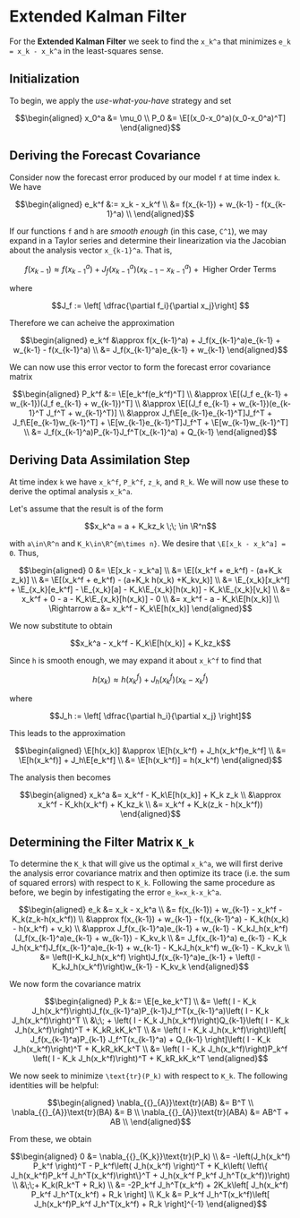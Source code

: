 # Extended Kalman Filter

For the **Extended Kalman Filter** we seek to find the ``x_k^a`` that minimizes ``e_k = x_k - x_k^a`` in the least-squares sense. 

## Initialization

To begin, we apply the *use-what-you-have* strategy and set 
```math
\begin{aligned}
    x_0^a &= \mu_0 \\ 
    P_0 &= \E[(x_0-x_0^a)(x_0-x_0^a)^T]
\end{aligned}
```

## Deriving the Forecast Covariance 
Consider now the forecast error produced by our model ``f`` at time index ``k``. We have 
```math
\begin{aligned}
    e_k^f &:= x_k - x_k^f \\ 
        &= f(x_{k-1}) + w_{k-1} - f(x_{k-1}^a) \\ 
\end{aligned}
```
If our functions ``f`` and ``h`` are *smooth enough* (in this case, ``C^1``), we may expand in a Taylor series and determine their linearization via the Jacobian about the analysis vector ``x_{k-1}^a``. That is, 
```math
f(x_{k-1}) \approx f(x_{k-1}^a) + J_f(x_{k-1}^a)(x_{k-1}-x_{k-1}^a) + \text{ Higher Order Terms}
```

where 
```math
J_f := \left[ \dfrac{\partial f_i}{\partial x_j}\right] 
```

Therefore we can acheive the approximation 
```math
\begin{aligned}
    e_k^f &\approx f(x_{k-1}^a) + J_f(x_{k-1}^a)e_{k-1} + w_{k-1} - f(x_{k-1}^a) \\ 
        &= J_f(x_{k-1}^a)e_{k-1} + w_{k-1}
\end{aligned}
```
We can now use this error vector to form the forecast error covariance matrix
```math
\begin{aligned}
    P_k^f &:= \E[e_k^f(e_k^f)^T] \\ 
        &\approx \E[(J_f e_{k-1} + w_{k-1})(J_f e_{k-1} + w_{k-1})^T] \\ 
        &\approx \E[(J_f e_{k-1} + w_{k-1})(e_{k-1}^T J_f^T  + w_{k-1}^T)] \\ 
        &\approx J_f\E[e_{k-1}e_{k-1}^T]J_f^T + J_f\E[e_{k-1}w_{k-1}^T] + \E[w_{k-1}e_{k-1}^T]J_f^T + \E[w_{k-1}w_{k-1}^T] \\ 
        &= J_f(x_{k-1}^a)P_{k-1}J_f^T(x_{k-1}^a) + Q_{k-1}
\end{aligned}
```

## Deriving Data Assimilation Step
At time index ``k`` we have ``x_k^f``, ``P_k^f``, ``z_k``, and ``R_k``. We will now use these to derive the optimal analysis ``x_k^a``. 

Let's assume that the result is of the form
```math
x_k^a = a + K_kz_k \;\; \in \R^n
```
with ``a\in\R^n`` and ``K_k\in\R^{m\times n}``. We desire that ``\E[x_k - x_k^a] = 0``. Thus, 
```math
\begin{aligned}
    0 &= \E[x_k - x_k^a] \\ 
    &= \E[(x_k^f + e_k^f) - (a+K_k z_k)] \\ 
    &= \E[(x_k^f + e_k^f) - (a+K_k h(x_k)  +K_kv_k)] \\ 
    &= \E_{x_k}[x_k^f] + \E_{x_k}[e_k^f] - \E_{x_k}[a] - K_k\E_{x_k}[h(x_k)] - K_k\E_{x_k}[v_k] \\ 
    &= x_k^f + 0 - a - K_k\E_{x_k}[h(x_k)]  - 0 \\ 
    &= x_k^f - a - K_k\E[h(x_k)] \\ 
    \Rightarrow a &= x_k^f - K_k\E[h(x_k)]
\end{aligned}
```
We now substitute to obtain

```math
x_k^a - x_k^f - K_k\E[h(x_k)] + K_kz_k
```
Since ``h`` is smooth enough, we may expand it about ``x_k^f`` to find that 
```math
h(x_k) \approx h(x_k^f) + J_h(x_k^f)(x_k-x_k^f)
```
where 
```math
J_h := \left[ \dfrac{\partial h_i}{\partial x_j} \right]
```
This leads to the approximation 
```math
\begin{aligned}
    \E[h(x_k)] &\approx \E[h(x_k^f) + J_h(x_k^f)e_k^f] \\ 
        &= \E[h(x_k^f)] + J_h\E[e_k^f] \\ 
        &= \E[h(x_k^f)] = h(x_k^f)
\end{aligned}
```
The analysis then becomes 
```math
\begin{aligned}
    x_k^a &= x_k^f - K_k\E[h(x_k)] + K_k z_k \\ 
        &\approx x_k^f - K_kh(x_k^f) + K_kz_k \\ 
        &= x_k^f + K_k(z_k - h(x_k^f))
\end{aligned}
```


## Determining the Filter Matrix ``K_k``
To determine the ``K_k`` that will give us the optimal ``x_k^a``, we will first derive the analysis error covariance matrix and then optimize its trace (i.e. the sum of squared errors) with respect to ``K_k``. Following the same procedure as before, we begin by infestigating the error ``e_k=x_k-x_k^a``.
```math
\begin{aligned}
    e_k &= x_k - x_k^a \\ 
    &= f(x_{k-1}) + w_{k-1} - x_k^f - K_k(z_k-h(x_k^f)) \\ 
    &\approx f(x_{k-1}) + w_{k-1} - f(x_{k-1}^a) - K_k(h(x_k) - h(x_k^f) + v_k) \\ 
    &\approx J_f(x_{k-1}^a)e_{k-1} + w_{k-1} - K_kJ_h(x_k^f)(J_f(x_{k-1}^a)e_{k-1} + w_{k-1}) - K_kv_k \\ 
    &= J_f(x_{k-1}^a) e_{k-1} - K_k J_h(x_k^f)J_f(x_{k-1}^a)e_{k-1} + w_{k-1} - K_kJ_h(x_k^f) w_{k-1} - K_kv_k \\ 
    &= \left(I-K_kJ_h(x_k^f) \right)J_f(x_{k-1}^a)e_{k-1}  + \left(I - K_kJ_h(x_k^f)\right)w_{k-1} - K_kv_k
\end{aligned}
```
We now form the covariance matrix
```math
\begin{aligned}
    P_k &:= \E[e_ke_k^T] \\ 
    &= \left( I - K_k J_h(x_k^f)\right)J_f(x_{k-1}^a)P_{k-1}J_f^T(x_{k-1}^a)\left( I - K_k J_h(x_k^f)\right)^T \\ 
    &\;\; + \left( I - K_k J_h(x_k^f)\right)Q_{k-1}\left( I - K_k J_h(x_k^f)\right)^T + K_kR_kK_k^T \\ 
    &= \left( I - K_k J_h(x_k^f)\right)\left[ J_f(x_{k-1}^a)P_{k-1} J_f^T(x_{k-1}^a) + Q_{k-1}  \right]\left( I - K_k J_h(x_k^f)\right)^T + K_kR_kK_k^T \\ 
    &= \left( I - K_k J_h(x_k^f)\right)P_k^f \left( I - K_k J_h(x_k^f)\right)^T + K_kR_kK_k^T
\end{aligned}
```
We now seek to minimize ``\text{tr}(P_k)`` with respect to ``K_k``. The following identities will be helpful: 
```math
\begin{aligned}
    \nabla_{{}_{A}}\text{tr}(AB) &= B^T \\ 
    \nabla_{{}_{A}}\text{tr}(BA) &= B \\ 
    \nabla_{{}_{A}}\text{tr}(ABA) &= AB^T + AB  \\ 
\end{aligned}
```
From these, we obtain 
```math
\begin{aligned}
    0 &= \nabla_{{}_{K_k}}\text{tr}(P_k) \\ 
        &= -\left(J_h(x_k^f) P_k^f \right)^T - P_k^f\left( J_h(x_k^f) \right)^T + K_k\left( \left\{ J_h(x_k^f)P_k^f J_h^T(x_k^f)\right\}^T  + J_h(x_k^f P_k^f J_h^T(x_k^f))\right) \\ 
        &\;\;+ K_k(R_k^T + R_k) \\ 
        &= -2P_k^f J_h^T(x_k^f) + 2K_k\left[ J_h(x_k^f) P_k^f J_h^T(x_k^f) + R_k \right] \\ 
    K_k &= P_k^f J_h^T(x_k^f)\left[ J_h(x_k^f)P_k^f J_h^T(x_k^f) + R_k \right]^{-1}
\end{aligned}
```
